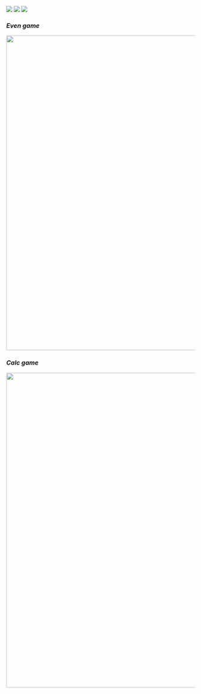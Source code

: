 <a href="https://codeclimate.com/github/anfieldka/frontend-project-lvl1/maintainability"><img src="https://api.codeclimate.com/v1/badges/b75937a2dc8eb984003a/maintainability" /></a>
<a href="https://codeclimate.com/github/anfieldka/frontend-project-lvl1/test_coverage"><img src="https://api.codeclimate.com/v1/badges/b75937a2dc8eb984003a/test_coverage" /></a>
<a href="https://travis-ci.org/anfieldka/frontend-project-lvl1"><img src="https://travis-ci.org/anfieldka/frontend-project-lvl1.svg?branch=master" /></a>


<h3><em>Even game</em></h3>

 <a href="https://asciinema.org/a/iXLwdmuhmned9SOyxT5IXbZ6j"><img src="https://asciinema.org/a/iXLwdmuhmned9SOyxT5IXbZ6j.png" width="836"/></a>


<h3><em>Calc game</em></h3>

 <a href="https://asciinema.org/a/Fb0gHIgxEOxgDHXlGLCBcw4q8"><img src="https://asciinema.org/a/Fb0gHIgxEOxgDHXlGLCBcw4q8.png" width="836"/></a>

